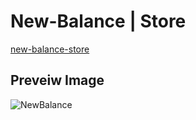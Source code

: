 # New-Balance | Store

[new-balance-store](https://new-balance-store.netlify.com/)

## Preveiw Image

![NewBalance](https://user-images.githubusercontent.com/28485791/62010396-9e2e6080-b16a-11e9-9485-246ebc945fd7.jpg)
 
 
